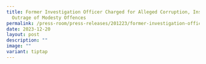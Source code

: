 ```yaml
---
title: Former Investigation Officer Charged for Alleged Corruption, Insult and
  Outrage of Modesty Offences
permalink: /press-room/press-releases/201223/former-investigation-officer-charged-for-alleged-corruption/
date: 2023-12-20
layout: post
description: ""
image: ""
variant: tiptap
---
```


